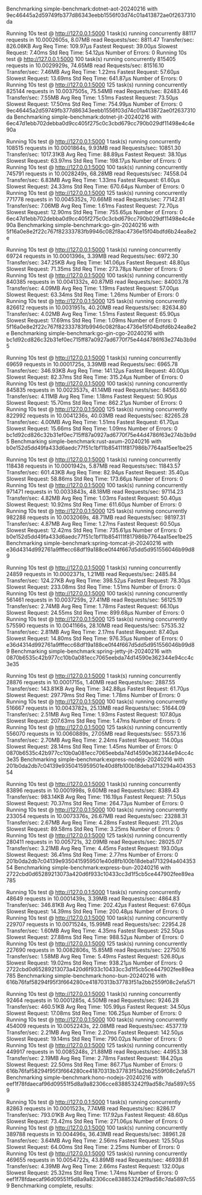 Benchmarking simple-benchmark:dotnet-aot-20240216 with 9ec46445a2d59749fb377d86343eebb1556f03d74c01a413872ae0f2637310da

Running 10s test @ http://127.0.0.1:5000
  1 task(s) running concurrently
88117 requests in 10.0002605s, 8.07MB read
Requests/sec:           8811.47
Transfer/sec:           826.08KB
Avg Req Time:           109.97µs
Fastest Request:        39.00µs
Slowest Request:        7.40ms
Std Req Time:           54.12µs
Number of Errors:       0
Running 10s test @ http://127.0.0.1:5000
  100 task(s) running concurrently
815405 requests in 10.0029929s, 74.65MB read
Requests/sec:           81516.10
Transfer/sec:           7.46MB
Avg Req Time:           1.22ms
Fastest Request:        57.60µs
Slowest Request:        13.69ms
Std Req Time:           641.87µs
Number of Errors:       0
Running 10s test @ http://127.0.0.1:5000
  125 task(s) running concurrently
825144 requests in 10.0037505s, 75.54MB read
Requests/sec:           82483.46
Transfer/sec:           7.55MB
Avg Req Time:           1.51ms
Fastest Request:        73.50µs
Slowest Request:        17.50ms
Std Req Time:           754.99µs
Number of Errors:       0
9ec46445a2d59749fb377d86343eebb1556f03d74c01a413872ae0f2637310da
Benchmarking simple-benchmark:dotnet-jit-20240216 with 6ec47d1ebb702debba0d9cc405f275c0c3cbd679cc790b029df11498e4c4e90a

Running 10s test @ http://127.0.0.1:5000
  1 task(s) running concurrently
108515 requests in 10.0001864s, 9.93MB read
Requests/sec:           10851.30
Transfer/sec:           1017.31KB
Avg Req Time:           88.89µs
Fastest Request:        38.10µs
Slowest Request:        63.97ms
Std Req Time:           198.17µs
Number of Errors:       0
Running 10s test @ http://127.0.0.1:5000
  100 task(s) running concurrently
745791 requests in 10.0028249s, 68.28MB read
Requests/sec:           74558.04
Transfer/sec:           6.83MB
Avg Req Time:           1.33ms
Fastest Request:        61.60µs
Slowest Request:        24.33ms
Std Req Time:           670.64µs
Number of Errors:       0
Running 10s test @ http://127.0.0.1:5000
  125 task(s) running concurrently
771778 requests in 10.0045352s, 70.66MB read
Requests/sec:           77142.81
Transfer/sec:           7.06MB
Avg Req Time:           1.61ms
Fastest Request:        72.70µs
Slowest Request:        12.90ms
Std Req Time:           755.65µs
Number of Errors:       0
6ec47d1ebb702debba0d9cc405f275c0c3cbd679cc790b029df11498e4c4e90a
Benchmarking simple-benchmark:go-gin-20240216 with 5f16a0e8e2f22c767f82333783fb9946c082f8ac4736e15f04bdfd6b24ea8e2e

Running 10s test @ http://127.0.0.1:5000
  1 task(s) running concurrently
69724 requests in 10.0001396s, 3.39MB read
Requests/sec:           6972.30
Transfer/sec:           347.25KB
Avg Req Time:           141.06µs
Fastest Request:        48.80µs
Slowest Request:        71.35ms
Std Req Time:           273.78µs
Number of Errors:       0
Running 10s test @ http://127.0.0.1:5000
  100 task(s) running concurrently
840385 requests in 10.0041332s, 40.87MB read
Requests/sec:           84003.78
Transfer/sec:           4.09MB
Avg Req Time:           1.19ms
Fastest Request:        57.00µs
Slowest Request:        63.34ms
Std Req Time:           1.26ms
Number of Errors:       0
Running 10s test @ http://127.0.0.1:5000
  125 task(s) running concurrently
826612 requests in 10.0031951s, 40.20MB read
Requests/sec:           82634.80
Transfer/sec:           4.02MB
Avg Req Time:           1.51ms
Fastest Request:        65.90µs
Slowest Request:        17.69ms
Std Req Time:           1.09ms
Number of Errors:       0
5f16a0e8e2f22c767f82333783fb9946c082f8ac4736e15f04bdfd6b24ea8e2e
Benchmarking simple-benchmark:go-gin-cgo-20240216 with bc1d92cd826c32b31ef0ec715ff87a0927ad6770f75e44d4786f63e274b3b9d5

Running 10s test @ http://127.0.0.1:5000
  1 task(s) running concurrently
69659 requests in 10.0001725s, 3.39MB read
Requests/sec:           6965.78
Transfer/sec:           346.93KB
Avg Req Time:           141.12µs
Fastest Request:        40.00µs
Slowest Request:        82.37ms
Std Req Time:           315.24µs
Number of Errors:       0
Running 10s test @ http://127.0.0.1:5000
  100 task(s) running concurrently
845835 requests in 10.0023537s, 41.14MB read
Requests/sec:           84563.60
Transfer/sec:           4.11MB
Avg Req Time:           1.18ms
Fastest Request:        50.90µs
Slowest Request:        15.70ms
Std Req Time:           862.21µs
Number of Errors:       0
Running 10s test @ http://127.0.0.1:5000
  125 task(s) running concurrently
822992 requests in 10.0041236s, 40.03MB read
Requests/sec:           82265.28
Transfer/sec:           4.00MB
Avg Req Time:           1.51ms
Fastest Request:        61.70µs
Slowest Request:        15.66ms
Std Req Time:           1.09ms
Number of Errors:       0
bc1d92cd826c32b31ef0ec715ff87a0927ad6770f75e44d4786f63e274b3b9d5
Benchmarking simple-benchmark:rust-axum-20240216 with b0e152d5dd49fa433d6aedc77f51c1bf11b854111f817986b7764aa15ee1be25

Running 10s test @ http://127.0.0.1:5000
  1 task(s) running concurrently
118438 requests in 10.0001942s, 5.87MB read
Requests/sec:           11843.57
Transfer/sec:           601.43KB
Avg Req Time:           82.94µs
Fastest Request:        35.40µs
Slowest Request:        58.86ms
Std Req Time:           173.66µs
Number of Errors:       0
Running 10s test @ http://127.0.0.1:5000
  100 task(s) running concurrently
971471 requests in 10.0033843s, 48.18MB read
Requests/sec:           97114.23
Transfer/sec:           4.82MB
Avg Req Time:           1.03ms
Fastest Request:        50.40µs
Slowest Request:        10.92ms
Std Req Time:           611.60µs
Number of Errors:       0
Running 10s test @ http://127.0.0.1:5000
  125 task(s) running concurrently
982288 requests in 10.0032069s, 48.71MB read
Requests/sec:           98197.31
Transfer/sec:           4.87MB
Avg Req Time:           1.27ms
Fastest Request:        60.50µs
Slowest Request:        12.42ms
Std Req Time:           735.61µs
Number of Errors:       0
b0e152d5dd49fa433d6aedc77f51c1bf11b854111f817986b7764aa15ee1be25
Benchmarking simple-benchmark:spring-tomcat-jit-20240216 with e36d4314d992761a9fffecc68df19a188ce0f44f667d5dd5d951556046b99d89

Running 10s test @ http://127.0.0.1:5000
  1 task(s) running concurrently
24859 requests in 10.0002371s, 1.21MB read
Requests/sec:           2485.84
Transfer/sec:           124.27KB
Avg Req Time:           398.52µs
Fastest Request:        78.30µs
Slowest Request:        233.08ms
Std Req Time:           1.51ms
Number of Errors:       0
Running 10s test @ http://127.0.0.1:5000
  100 task(s) running concurrently
561461 requests in 10.0037259s, 27.41MB read
Requests/sec:           56125.19
Transfer/sec:           2.74MB
Avg Req Time:           1.78ms
Fastest Request:        66.10µs
Slowest Request:        24.55ms
Std Req Time:           899.68µs
Number of Errors:       0
Running 10s test @ http://127.0.0.1:5000
  125 task(s) running concurrently
575590 requests in 10.0041166s, 28.10MB read
Requests/sec:           57535.32
Transfer/sec:           2.81MB
Avg Req Time:           2.17ms
Fastest Request:        87.40µs
Slowest Request:        14.80ms
Std Req Time:           976.35µs
Number of Errors:       0
e36d4314d992761a9fffecc68df19a188ce0f44f667d5dd5d951556046b99d89
Benchmarking simple-benchmark:spring-jetty-jit-20240216 with 0870b6535c42b977cc10b0a081ecc7065eebda74d14590e362344e94cc4c3e35

Running 10s test @ http://127.0.0.1:5000
  1 task(s) running concurrently
28876 requests in 10.0001715s, 1.40MB read
Requests/sec:           2887.55
Transfer/sec:           143.81KB
Avg Req Time:           342.88µs
Fastest Request:        61.70µs
Slowest Request:        297.79ms
Std Req Time:           1.78ms
Number of Errors:       0
Running 10s test @ http://127.0.0.1:5000
  100 task(s) running concurrently
516667 requests in 10.0043782s, 25.13MB read
Requests/sec:           51644.09
Transfer/sec:           2.51MB
Avg Req Time:           1.93ms
Fastest Request:        107.80µs
Slowest Request:        207.63ms
Std Req Time:           1.47ms
Number of Errors:       0
Running 10s test @ http://127.0.0.1:5000
  125 task(s) running concurrently
556070 requests in 10.0060889s, 27.05MB read
Requests/sec:           55573.16
Transfer/sec:           2.70MB
Avg Req Time:           2.24ms
Fastest Request:        114.00µs
Slowest Request:        28.14ms
Std Req Time:           1.45ms
Number of Errors:       0
0870b6535c42b977cc10b0a081ecc7065eebda74d14590e362344e94cc4c3e35
Benchmarking simple-benchmark:express-nodejs-20240216 with 201b0da2db7c04139e9350415959501e40d8fb100b18deba1713294a40435354

Running 10s test @ http://127.0.0.1:5000
  1 task(s) running concurrently
83896 requests in 10.0001998s, 9.60MB read
Requests/sec:           8389.43
Transfer/sec:           983.14KB
Avg Req Time:           116.19µs
Fastest Request:        71.50µs
Slowest Request:        70.37ms
Std Req Time:           264.73µs
Number of Errors:       0
Running 10s test @ http://127.0.0.1:5000
  100 task(s) running concurrently
233054 requests in 10.0073376s, 26.67MB read
Requests/sec:           23288.31
Transfer/sec:           2.67MB
Avg Req Time:           4.28ms
Fastest Request:        211.20µs
Slowest Request:        89.58ms
Std Req Time:           3.25ms
Number of Errors:       0
Running 10s test @ http://127.0.0.1:5000
  125 task(s) running concurrently
280411 requests in 10.005721s, 32.09MB read
Requests/sec:           28025.07
Transfer/sec:           3.21MB
Avg Req Time:           4.45ms
Fastest Request:        193.00µs
Slowest Request:        36.41ms
Std Req Time:           2.77ms
Number of Errors:       0
201b0da2db7c04139e9350415959501e40d8fb100b18deba1713294a40435354
Benchmarking simple-benchmark:express-bun-20240216 with 2722cbd0d65289213073a420d6f933c10433cc3d1f5cb5ce447902fee89ea785

Running 10s test @ http://127.0.0.1:5000
  1 task(s) running concurrently
48649 requests in 10.0001439s, 3.39MB read
Requests/sec:           4864.83
Transfer/sec:           346.81KB
Avg Req Time:           202.42µs
Fastest Request:        67.60µs
Slowest Request:        14.39ms
Std Req Time:           200.48µs
Number of Errors:       0
Running 10s test @ http://127.0.0.1:5000
  100 task(s) running concurrently
229707 requests in 10.0071524s, 15.99MB read
Requests/sec:           22954.28
Transfer/sec:           1.60MB
Avg Req Time:           4.35ms
Fastest Request:        252.50µs
Slowest Request:        27.88ms
Std Req Time:           988.52µs
Number of Errors:       0
Running 10s test @ http://127.0.0.1:5000
  125 task(s) running concurrently
227690 requests in 10.0082806s, 15.85MB read
Requests/sec:           22750.16
Transfer/sec:           1.58MB
Avg Req Time:           5.49ms
Fastest Request:        526.80µs
Slowest Request:        19.02ms
Std Req Time:           938.21µs
Number of Errors:       0
2722cbd0d65289213073a420d6f933c10433cc3d1f5cb5ce447902fee89ea785
Benchmarking simple-benchmark:hono-bun-20240216 with 616b76faf58294f95f3f664280ce41870313b37783f51a2bb2559f08c2efa571

Running 10s test @ http://127.0.0.1:5000
  1 task(s) running concurrently
92464 requests in 10.0001285s, 4.50MB read
Requests/sec:           9246.28
Transfer/sec:           460.51KB
Avg Req Time:           105.99µs
Fastest Request:        34.50µs
Slowest Request:        17.08ms
Std Req Time:           106.25µs
Number of Errors:       0
Running 10s test @ http://127.0.0.1:5000
  100 task(s) running concurrently
454009 requests in 10.0052243s, 22.08MB read
Requests/sec:           45377.19
Transfer/sec:           2.21MB
Avg Req Time:           2.20ms
Fastest Request:        142.50µs
Slowest Request:        19.14ms
Std Req Time:           790.02µs
Number of Errors:       0
Running 10s test @ http://127.0.0.1:5000
  125 task(s) running concurrently
449917 requests in 10.0085248s, 21.88MB read
Requests/sec:           44953.38
Transfer/sec:           2.19MB
Avg Req Time:           2.78ms
Fastest Request:        184.20µs
Slowest Request:        22.50ms
Std Req Time:           867.71µs
Number of Errors:       0
616b76faf58294f95f3f664280ce41870313b37783f51a2bb2559f08c2efa571
Benchmarking simple-benchmark:hono-nodejs-20240216 with eef1f78fdaecaf96d09551f5d8a9a82306cce838853242f9ad58c7da5897c559

Running 10s test @ http://127.0.0.1:5000
  1 task(s) running concurrently
82863 requests in 10.0001523s, 7.74MB read
Requests/sec:           8286.17
Transfer/sec:           793.01KB
Avg Req Time:           117.92µs
Fastest Request:        48.60µs
Slowest Request:        73.42ms
Std Req Time:           271.06µs
Number of Errors:       0
Running 10s test @ http://127.0.0.1:5000
  100 task(s) running concurrently
389788 requests in 10.004496s, 36.43MB read
Requests/sec:           38961.28
Transfer/sec:           3.64MB
Avg Req Time:           2.56ms
Fastest Request:        125.50µs
Slowest Request:        64.00ms
Std Req Time:           2.25ms
Number of Errors:       0
Running 10s test @ http://127.0.0.1:5000
  125 task(s) running concurrently
469655 requests in 10.0054722s, 43.89MB read
Requests/sec:           46939.81
Transfer/sec:           4.39MB
Avg Req Time:           2.66ms
Fastest Request:        132.00µs
Slowest Request:        25.32ms
Std Req Time:           1.74ms
Number of Errors:       0
eef1f78fdaecaf96d09551f5d8a9a82306cce838853242f9ad58c7da5897c559
Benchmarking complete, results:
